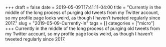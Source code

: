 +++draft = falsedate = 2019-05-09T17:41:11-04:00title = "Currently in the middle of the long process of purging old tweets from my Twitter account, so my profile page looks weird, as though I haven’t tweeted regularly since 2017."slug = "2019-05-09-Currently-in"tags = []categories = ["micro"]+++Currently in the middle of the long process of purging old tweets from my Twitter account, so my profile page looks weird, as though I haven’t tweeted regularly since 2017.